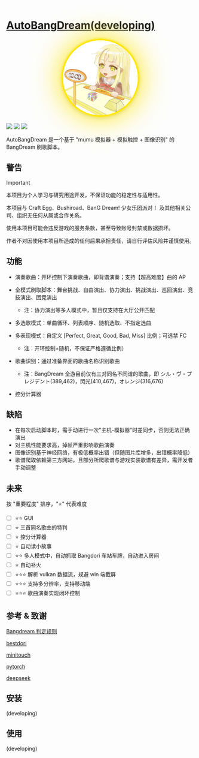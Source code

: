 # [AutoBangDream(developing)](https://github.com/MoYuFang/AutoBangDream)

<div align="center">
  <a href="https://github.com/MoYuFang/AutoBangDream">
    <img src="kokoro(nbg).png" width="200" height="200" style="
      border-radius: 50%; 
      border: 4px solid #ffe600; 
      box-shadow:
       	0 0 0px #ffe600,
  		0 0 5px #ffe600,
  		0 0 80px #ffe600,
  		0 4px 12px rgba(0,0,0,0.15);
      transition: all 0.3s ease;
    ">
  </a>
</div>

![](https://img.shields.io/badge/version-0.1.0-blue) ![](https://img.shields.io/badge/license-MIT-green) ![](https://img.shields.io/badge/python-3.8%252B-blue)


AutoBangDream 是一个基于 "mumu 模拟器 + 模拟触控 + 图像识别" 的 BangDream 刷歌脚本。

## 警告

> [!IMPORTANT]
> 本项目为个人学习与研究用途开发，不保证功能的稳定性与适用性。
>
> 本项目与 Craft Egg、Bushiroad、BanG Dream! 少女乐团派对！ 及其他相关公司、组织无任何从属或合作关系。
>
> 使用本项目可能会违反游戏的服务条款，甚至导致账号封禁或数据损坏。
>
> 作者不对因使用本项目所造成的任何后果承担责任，请自行评估风险并谨慎使用。

## 功能
- 演奏歌曲：开环控制下演奏歌曲，即背谱演奏；支持【超高难度】曲的 AP

- 全模式刷取脚本：舞台挑战、自由演出、协力演出、挑战演出、巡回演出、竞技演出、团竞演出
  - 注：协力演出等多人模式中，暂且仅支持在大厅公开匹配

- 多选歌模式：单曲循环、列表顺序、随机选取、不指定选曲

- 多表现模式：自定义 [Perfect, Great, Good, Bad, Miss] 比例；可选禁 FC
  - 注：开环控制+随机，不保证严格遵循比例）

- 歌曲识别：通过准备界面的歌曲名称识别歌曲
  - 注：BangDream 全游目前仅有三对同名不同谱的歌曲，即 シル・ヴ・プレジデント(389,462)，閃光(410,467)，オレンジ(316,676)

- 控分计算器

## 缺陷
- 在每次启动脚本时，需手动进行一次"主机-模拟器"时差同步，否则无法正确演出
- 对主机性能要求高，掉帧严重影响歌曲演奏
- 图像识别基于神经网络，有极低概率出错（但随图片库增多，出错概率降低）
- 歌谱爬取依赖第三方网站，且部分所爬歌谱与游戏实装歌谱有差异，需开发者手动调整

## 未来
按 "重要程度" 排序，"⭐️" 代表难度
- [ ] ⭐️⭐️ GUI
- [ ] ⭐️ 三首同名歌曲的特判
- [ ] ⭐️ 控分计算器
- [ ] ⭐️ 自动读小故事
- [ ] ⭐️⭐️ 多人模式中，自动抓取 Bangdori 车站车牌，自动进入房间
- [ ] ⭐️ 自动补火
- [ ] ⭐️⭐️⭐️ 解析 vulkan 数据流，规避 win 端截屏 
- [ ] ⭐️⭐️⭐️ 支持多分辨率，支持移动端
- [ ] ⭐️⭐️⭐️ 歌曲演奏实现闭环控制

## 参考 & 致谢

[Bangdream 判定规则](https://bbs.nga.cn/read.php?tid=37717081&rand=669)

[bestdori](https://bestdori.com/info/songs/)

[minitouch](https://github.com/openstf/minitouch)

[pytorch](https://github.com/pytorch/pytorch)

[deepseek](https://chat.deepseek.com/)

## 安装

(developing)

## 使用

(developing)
